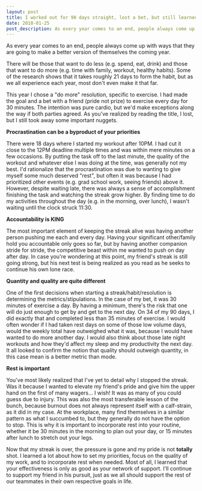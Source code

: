 ```yaml
---
layout: post
title: I worked out for 90 days straight, lost a bet, but still learned a lot
date: 2018-01-25
post_description: As every year comes to an end, people always come up with ways that they are going to make a better version of themselves the coming year. This year I chose a "do more" resolution, specific to exercise. I had made the goal and a bet with a friend (pride not prize) to exercise every day for 30 minutes. The intention was pure cardio, but we'd make exceptions along the way if both parties agreed. As you've realized by reading the title, I lost, but I still took away some important nuggets.
---
```

As every year comes to an end, people always come up with ways that they are going to make a better version of themselves the coming year.

There will be those that want to do less (e.g. spend, eat, drink) and those that want to do more (e.g. time with family, workout, healthy habits). Some of the research shows that it takes roughly 21 days to form the habit, but as we all experience each year, most don't even make it that far.

This year I chose a "do more" resolution, specific to exercise. I had made the goal and a bet with a friend (pride not prize) to exercise every day for 30 minutes. The intention was pure cardio, but we'd make exceptions along the way if both parties agreed. As you've realized by reading the title, I lost, but I still took away some important nuggets.

**Procrastination can be a byproduct of your priorities**

There were 18 days where I started my workout after 10PM. I had cut it close to the 12PM deadline multiple times and was within mere minutes on a few occasions. By putting the task off to the last minute, the quality of the workout and whatever else I was doing at the time, was generally not my best. I'd rationalize that the procrastination was due to wanting to give myself some much deserved "rest", but often it was because I had prioritized other events (e.g. grad school work, seeing friends) above it. However, despite waiting late, there was always a sense of accomplishment finishing the task and watching the streak grow higher. By finding time to do my activities throughout the day (e.g. in the morning, over lunch), I wasn't waiting until the clock struck 11:30.

**Accountability is KING**

The most important element of keeping the streak alive was having another person pushing me each and every day. Having your significant other/family hold you accountable only goes so far, but by having another companion stride for stride, the competitive beast within me wanted to push on day after day. In case you're wondering at this point, my friend's streak is still going strong, but his next test is being realized as you read as he seeks to continue his own lone race.

**Quantity and quality are quite different**

One of the first decisions when starting a streak/habit/resolution is determining the metrics/stipulations. In the case of my bet, it was 30 minutes of exercise a day. By having a minimum, there's the risk that one will do just enough to get by and get to the next day. On 34 of my 90 days, I did exactly that and completed less than 35 minutes of exercise. I would often wonder if I had taken rest days on some of those low volume days, would the weekly total have outweighed what it was, because I would have wanted to do more another day. I would also think about those late night workouts and how they'd affect my sleep and my productivity the next day. It all looked to confirm the notion that quality should outweigh quantity, in this case mean is a better metric than mode.

**Rest is important**

You've most likely realized that I've yet to detail why I stopped the streak. Was it because I wanted to elevate my friend's pride and give him the upper hand on the first of many wagers... I wish! It was as many of you could guess due to injury. This was also the most transferable lesson of the bunch, because burnout does not always represent itself with a calf-strain, as it did in my case. At the workplace, many find themselves in a similar pattern as what I succumbed to, but they generally do not have the option to stop. This is why it is important to incorporate rest into your routine, whether it be 30 minutes in the morning to plan out your day, or 15 minutes after lunch to stretch out your legs.

Now that my streak is over, the pressure is gone and my pride is not __totally__ shot. I learned a lot about how to set my priorities, focus on the quality of my work, and to incorporate rest when needed. Most of all, I learned that your effectiveness is only as good as your network of support. I'll continue to support my friend in his pursuit, just as we all should support the rest of our teammates in their own respective goals in life.
